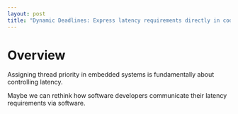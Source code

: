 ```yaml
---
layout: post
title: "Dynamic Deadlines: Express latency requirements directly in code."
---
```


# Overview

Assigning thread priority in embedded systems is fundamentally about controlling latency.

Maybe we can rethink how software developers communicate their latency requirements via software.

